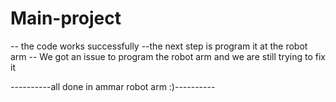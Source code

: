 # Main-project 
-- the code works successfully
--the next step is program it at the robot arm
-- We got an  issue to program the robot arm and we are still trying to fix it 

----------all done in ammar robot arm :)----------
